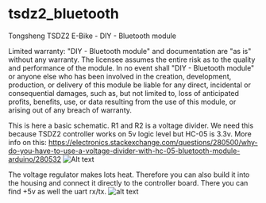 # tsdz2_bluetooth
Tongsheng TSDZ2 E-Bike - DIY - Bluetooth module

Limited warranty: "DIY - Bluetooth module" and documentation are "as is" without any warranty. The licensee assumes the entire risk as to the quality and performance of the module. In no event shall "DIY - Bluetooth module" or anyone else who has been involved in the creation, development, production, or delivery of this module be liable for any direct, incidental or consequential damages, such as, but not limited to, loss of anticipated profits, benefits, use, or data resulting from the use of this module, or arising out of any breach of warranty.

This is here a basic schematic. R1 and R2 is a voltage divider. We need this because TSDZ2 controller works on 5v logic level but HC-05 is 3.3v. More info on this: https://electronics.stackexchange.com/questions/280500/why-do-you-have-to-use-a-voltage-divider-with-hc-05-bluetooth-module-arduino/280532
![Alt text](tsdz2_bluetooth.JPG?raw=true)

The voltage regulator makes lots heat. Therefore you can also build it into the housing and connect it directly to the controller board. There you can find +5v as well the uart rx/tx.
![alt text](https://github.com/OpenSource-EBike-firmware/TSDZ2_wiki/raw/master/TSDZ2_motor_controller_without_throttle_wires.jpeg)


